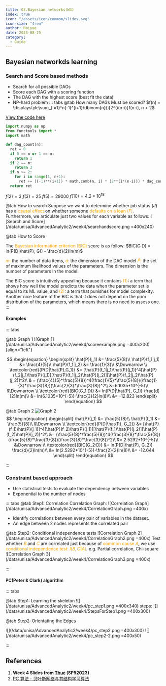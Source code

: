 ```yaml
---
title: 03.Bayesian networks(W4)
index: true
icon: "/assets/icon/common/slides.svg"
icon-size: "4rem"
author: Haiyue
date: 2023-08-25
category:
  - Guide
---
```


## Bayesian networkds learning

### Search and Score based methods
* Search for all possible DAGs
* Score each DAG with a scoring function
* The DAG with the highest score (best fit the data)
* NP-hard problem
::: tabs
@tab How many DAGs Must be scored?
$f(n) = \displaystyle\sum_{i=1}^n(-1)^{i+1}\dbinom{n}{i}2^{i(n-i)}f(n-i), n > 2$

[View the code here](https://colab.research.google.com/drive/1SmIaE1FDEtGrTzbuoEzOuOhS1Z59j2sn?usp=sharing)
``` python
import numpy as np
from functools import *
import math

def dag_count(n):
  ret = 0
  if 0 == n or 1 == n:
    return 1
  if 2 == n:
    return 3
  if n >= 2:
    for i in range(1, n+1):
      ret += ((-1)**(i+1)) * math.comb(n, i) * (2**(i*(n-i))) * dag_count(n-i)
  return ret
```
$f(2) = 3$
$f(3) = 25$
$f(5) = 29000$
$f(10) = 4.2 * 10^{18}$

@tab How to search
Suppose we want to determine whether job status $(J)$ has a <span style="color:orange">causal effect</span> on whether someone <span style="color:orange">defaults on a loan $(F)$</span>. Furthermore, we articulate just two values for each variable as follows:
![Search and Score](/data/unisa/AdvancedAnalytic2/week4/searchandscore.png =400x240)

@tab How to Score

The <span style="color:orange;font-weight:fold;">Bayesian information criterion (BIC)</span> score is as follow:
$BIC(G:D) = ln(P(D|\hat{P}, G)) - \frac{d}{2}ln(m)$

<span style="color:orange;font-weight:fold;">$m$:</span> the number of data items,
<span style="color:orange;font-weight:fold;">$d$:</span> the dimension of the DAG model
<span style="color:orange;font-weight:fold;">$\hat{P}$:</span> the set of maximum likelihood values of the parameters. 
The dimension is the number of parameters in the model.

The BIC score is intuitively appealing because it contains 
<span style="color:orange">(1)</span>: a term that shows how well the model predicts the data when the parameter set is equal to its ML value, and 
<span style="color:orange">(2)</span>: a term that punishes for model complexity.
Another nice feature of the BIC is that it does not depend on the prior distribution of the parameters, which means there is no need to assess one.
:::

#### Examples
::: tabs

@tab Graph 1
![Graph 1](/data/unisa/AdvancedAnalytic2/week4/scoreexample.png =400x200) {align="left"}

$$
\begin{equation}
\begin{split}
\hat{P}(j_1)     &= \frac{5}{8}\\
\hat{P}(f_1|j_1) &= \frac{4}{5}\\
\hat{P}(f_1|j_2) &= \frac{1}{3}\\
  &\Downarrow \\
  \textcolor{red}{P(D|\hat{P},G_1)} &= [\hat{P}(f_1|j_1)\hat{P}(j_1)]^4[\hat{P}(f_2|j_1)\hat{P}(j_1)][\hat{P}(f_1|j_2)\hat{P}(j_2)][\hat{P}(f_2|j_2)\hat{P}(j_2)]^2\\
    & = (\frac{4}{5}*\frac{5}{8})^4(\frac{1}{5}*\frac{5}{8})(\frac{1}{3}*\frac{3}{8})(\frac{2}{3}*\frac{3}{8})^2\\
      &=6.1035*10^{-5}\\
  &\Downarrow \\
  \textcolor{red}{BIC(G_1:D)} &= ln(P(D|\hat{P}, G_1)) \frac{d}{2}ln(m)\\
   &= ln(6.1035*10^{-5})-\frac{3}{2}ln(8)\\
   &= -12.823
\end{split}
\end{equation}
$$


@tab Graph 2
![Graph 2](/data/unisa/AdvancedAnalytic2/week4/scoreexample2.png)
$$
\begin{equation}
\begin{split}
  \hat{P}(j_1) &= \frac{5}{8}\\
  \hat{P}(f_1) &= \frac{5}{8}\\
  &\Downarrow \\
  \textcolor{red}{P(D|\hat{P}, G_2)} &= [\hat{P}(f_1)\hat{P}(j_1)]^4[\hat{P}(f_2)\hat{P}(j_1)][\hat{P}(f_1)\hat{P}(j_2)][\hat{P}(f_2)\hat{P}(j_2)]^2\\
  &= (\frac{5}{8}*\frac{5}{8})^4(\frac{3}{8}*\frac{5}{8})(\frac{5}{8}*\frac{3}{8})(\frac{3}{8}*\frac{3}{8})^2\\
  &= 2.5292*10^{-5}\\
  &\Downarrow \\
  \textcolor{red}{BIC(G_2:D)} &= ln(P(D|\hat{P}, G_2)) \frac{d}{2}ln(m)\\
   &= ln(2.5292*10^{-5})-\frac{2}{2}ln(8)\\
   &= -12.644
\end{split}
\end{equation}
$$

:::


### Constraint based approach
* Use statistical tests to evaluate the dependency between variables
* Exponential to the number of nodes

::: tabs
@tab Step1: Correlation
Correlation Graph: 
![Correlation Graph](/data/unisa/AdvancedAnalytic2/week4/CorrelationGraph.png =400x)
* Identify correlations between every pair of variables in the dataset. 
* An edge between 2 nodes represents the correlated pair

@tab Step2: Conditional independence tests
![Correlation Graph 2](/data/unisa/AdvancedAnalytic2/week4/CorrelationGraph2.png =400x)
Test whether <span style="color:orange">$B$</span> and <span style="color:orange">$C$</span> are correlated just because of <span style="color:orange">common cause $A$</span>, we use <span style="color:orange">conditional independence test:  $I(B, C|A)$</span>.
e.g. Partial correlation, Chi-square
![Correlation Graph 3](/data/unisa/AdvancedAnalytic2/week4/CorrelationGraph3.png =400x)

:::

#### PC(Peter & Clark)  algorithm

::: tabs

@tab Step1: Learning the skeleton
![](/data/unisa/AdvancedAnalytic2/week4/pc_step1.png =400x340)
steps:
![](/data/unisa/AdvancedAnalytic2/week4/StepsForStep1.png =400x300)


@tab Step2: Orientating the Edges

![](/data/unisa/AdvancedAnalytic2/week4/pc_step2.png =400x300)
![](/data/unisa/AdvancedAnalytic2/week4/pc_step2-2.png =400x50)

:::


## References
01. **Week 4 Slides from [Thuc](https://people.unisa.edu.au/thuc.le) (SP52023)**
02. [PC 算法 - 贝叶斯网络与其结构学习算法](https://zhuanlan.zhihu.com/p/368010458)